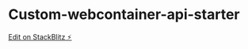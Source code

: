 # Custom-webcontainer-api-starter

[Edit on StackBlitz ⚡️](https://stackblitz.com/edit/stackblitz-webcontainer-api-starter-hktosj)